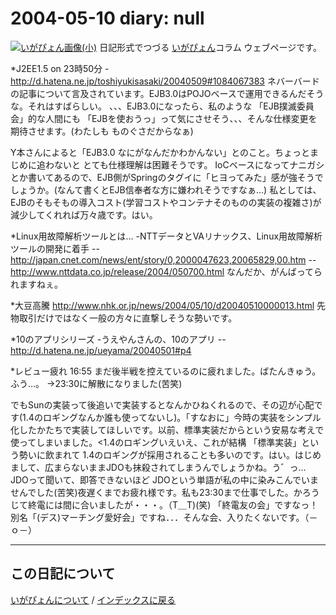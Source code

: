 2004-05-10 diary: null
=====================================================================================================
[![いがぴょん画像(小)](https://igapyon.github.io/diary/images/iga200306s.jpg "いがぴょん")](https://igapyon.github.io/diary/memo/memoigapyon.html) 日記形式でつづる [いがぴょん](https://igapyon.github.io/diary/memo/memoigapyon.html)コラム ウェブページです。

*J2EE1.5 on 23時50分
-http://d.hatena.ne.jp/toshiyukisasaki/20040509#1084067383
ネバーバードの記事について言及されています。EJB3.0はPOJOベースで運用できるんだそうな。それはすばらしい。
、、、EJB3.0になったら、私のような 「EJB撲滅委員会」的な人間にも 「EJBを使おうっ」って気にさせそう、、、そんな仕様変更を期待させます。(わたしも ものぐさだからなぁ)

Y本さんによると「EJB3.0 なにがなんだかわかんない」とのこと。ちょっとまじめに追わないと とても仕様理解は困難そうです。
IoCベースになってナニガシとか書いてあるので、EJB側がSpringのタグイに「ヒヨってみた」感が強そうでしょうか。(なんて書くとEJB信奉者な方に嫌われそうですなぁ…) 私としては、EJBのそもそもの導入コスト(学習コストやコンテナそのものの実装の複雑さ)が減少してくれれば万々歳です。はい。

*Linux用故障解析ツールとは…
-NTTデータとVAリナックス、Linux用故障解析ツールの開発に着手
--http://japan.cnet.com/news/ent/story/0,2000047623,20065829,00.htm
--http://www.nttdata.co.jp/release/2004/050700.html
なんだか、がんばってられますねぇ。

*大豆高騰
http://www.nhk.or.jp/news/2004/05/10/d20040510000013.html
先物取引だけではなく一般の方々に直撃しそうな勢いです。

*10のアプリシリーズ
-うえやんさんの、10のアプリ
--http://d.hatena.ne.jp/ueyama/20040501#p4

*レビュー疲れ
16:55 まだ後半戦を控えているのに疲れました。ばたんきゅう。ふう…。
→23:30に解散になりました(苦笑)

でもSunの実装って後追いで実装するとなんかひねくれるので、その辺が心配です(1.4のロギングなんか誰も使ってないし)。「すなおに」今時の実装をシンプル化したかたちで実装してほしいです。以前、標準実装だからという安易な考えで使ってしまいました。<1.4のロギングいえいえ、これが結構 「標準実装」という勢いに飲まれて 1.4のロギングが採用されることも多いのです。はい。はじめまして、広まらないままJDOも抹殺されてしまうんでしょうかね。う゛っ… JDOって聞いて、即答できないほど JDOという単語が私の中に染みこんでいませんでした(苦笑)夜遅くまでお疲れ様です。私も23:30まで仕事でした。かろうじて終電には間に合いましたが・・・。（T＿T)(笑) 「終電友の会」ですなっ！別名「(デス)マーチング愛好会」ですね．．．そんな会、入りたくないです。（－ｏ－）

----------------------------------------------------------------------------------------------------

## この日記について
[いがぴょんについて](http://www.igapyon.jp/igapyon/diary/memo/memoigapyon.html) / [インデックスに戻る](https://igapyon.github.io/diary/idxall.html)

